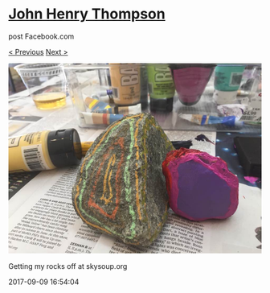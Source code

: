 # [John Henry Thompson](../README.md)
post Facebook.com

[< Previous](2017-09-09-6.md) [Next >](2017-09-08-1.md)

[![](../media/2017-09-09/Timeline-Photos-Getting-my-rocks-off-at-skysoup-org.jpg)](../README.md)

Getting my rocks off at skysoup.org

2017-09-09 16:54:04